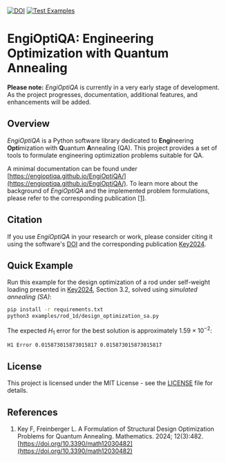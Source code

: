 [![DOI](https://zenodo.org/badge/DOI/10.5281/zenodo.10222617.svg)](https://doi.org/10.5281/zenodo.10222617)
[![Test Examples](https://github.com/EngiOptiQA/EngiOptiQA/actions/workflows/test_examples.yml/badge.svg)](https://github.com/EngiOptiQA/EngiOptiQA/actions/workflows/test_examples.yml)

# EngiOptiQA: Engineering Optimization with Quantum Annealing

**Please note:** _EngiOptiQA_ is currently in a very early stage of development. As the project progresses, documentation, additional features, and enhancements will be added.

## Overview
_EngiOptiQA_ is a Python software library dedicated to **Engi**neering **Opti**mization with **Q**uantum **A**nnealing (QA).
This project provides a set of tools to formulate engineering optimization problems suitable for QA.

A minimal documentation can be found under [https://engioptiqa.github.io/EngiOptiQA/](https://engioptiqa.github.io/EngiOptiQA/). To learn more about the background of _EngiOptiQA_ and the implemented problem formulations, please refer to the corresponding publication [[1]](#pub1).

## Citation

If you use _EngiOptiQA_ in your research or work, please consider citing it using the software's [DOI](https://zenodo.org/doi/10.5281/zenodo.10222617) and the corresponding publication [Key2024](#pub1).

## Quick Example

Run this example for the design optimization of a rod under self-weight loading presented in [Key2024](#pub1), Section 3.2, solved using *simulated annealing (SA)*:

```bash
pip install -r requirements.txt
python3 examples/rod_1d/design_optimization_sa.py
```

The expected $H_1$ error for the best solution is approximately $1.59 \times 10^{-2}$:

```bash
H1 Error 0.015873015873015817 0.015873015873015817
```

## License

This project is licensed under the MIT License - see the [LICENSE](LICENSE) file for details.

## References
  1. <a name="pub1"></a>Key F, Freinberger L. A Formulation of Structural Design Optimization Problems for Quantum Annealing. Mathematics. 2024; 12(3):482. [https://doi.org/10.3390/math12030482](https://doi.org/10.3390/math12030482)
